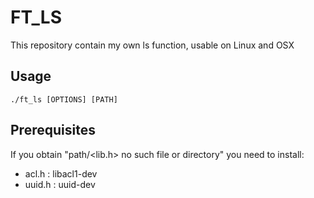 #  FT_LS
This repository contain my own ls function, usable  on Linux and OSX

## Usage
```
./ft_ls [OPTIONS] [PATH]
````

## Prerequisites
If you obtain "path/<lib.h> no such file or directory" you need to install:
* acl.h		:	libacl1-dev
* uuid.h		:	uuid-dev